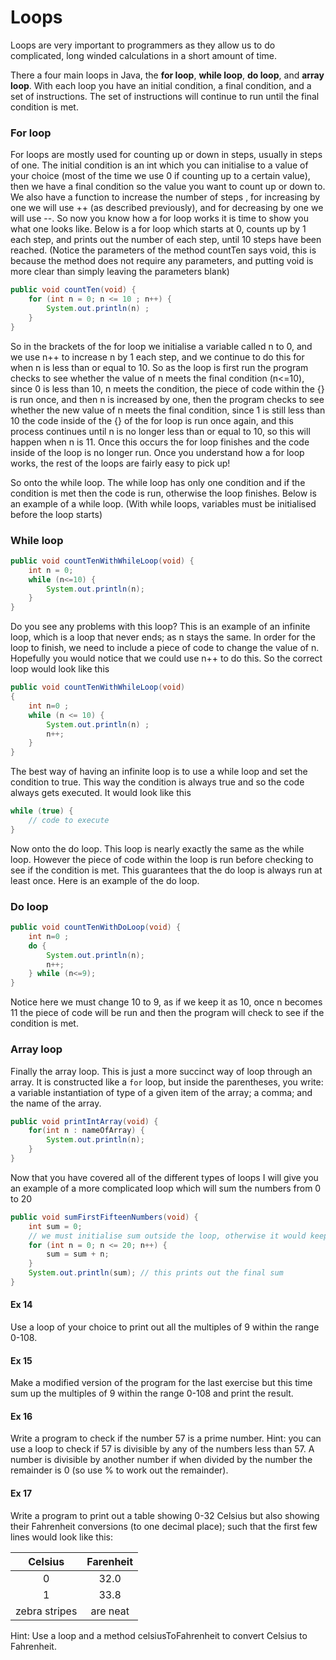 Loops
===

Loops are very important to programmers as they allow us to do complicated, long winded calculations in a short amount of time.

There a four main loops in Java, the **for loop**, **while loop**, **do loop**, and **array loop**.  With each loop you have an initial condition, a final condition, and a set of instructions.  The set of instructions will continue to run until the final condition is met.

### For loop

For loops are mostly used for counting up or down in steps, usually in steps of one.  The initial condition is an int which you can initialise to a value of your choice (most of the time we use 0 if counting up to a certain value), then we have a final condition so the value you want to count up or down to.  We also have a function to increase the number of steps , for increasing by one we will use ++ (as described previously), and for decreasing by one we will use --.  So now you know how a for loop works it is time to show you what one looks like.  Below is a for loop which starts at 0, counts up by 1 each step, and prints out the number of each step, until 10 steps have been reached.  (Notice the parameters of the method countTen says void, this is because the method does not require any parameters, and putting void is more clear than simply leaving the parameters blank)

```java
public void countTen(void) {
	for (int n = 0; n <= 10 ; n++) {
		System.out.println(n) ;
	}
}
```

So in the brackets of the for loop we initialise a variable called n to 0, and we use n++ to increase n by 1 each step, and we continue to do this for when n is less than or equal to 10.  So as the loop is first run the program checks to see whether the value of n meets the final condition (n<=10), since 0 is less than 10, n meets the condition, the piece of code within the {} is run once, and then n is increased by one, then the program checks to see whether the new value of n meets the final condition, since 1 is still less than 10 the code inside of the {} of the for loop is run once again, and this process continues until n is no longer less than or equal to 10, so this will happen when n is 11.  Once this occurs the for loop finishes and the code inside of the loop is no longer run.  Once you understand how a for loop works, the rest of the loops are fairly easy to pick up!

So onto the while loop.  The while loop has only one condition and if the condition is met then the code is run, otherwise the loop finishes.  Below is an example of a while loop. (With while loops, variables must be initialised before the loop starts)
 
### While loop
 
```java
public void countTenWithWhileLoop(void) {
	int n = 0;
	while (n<=10) {
		System.out.println(n);
	}
}
```

Do you see any problems with this loop?  This is an example of an infinite loop, which is a loop that never ends; as n stays the same.  In order for the loop to finish, we need to include a piece of code to change the value of n.  Hopefully you would notice that we could use n++ to do this.  So the correct loop would look like this

```java
public void countTenWithWhileLoop(void)
{
	int n=0 ;
	while (n <= 10) {
		System.out.println(n) ;
		n++;
	}
}
```

The best way of having an infinite loop is to use a while loop and set the condition to true. This way the condition is always true and so the code always gets executed.  It would look like this

```java
while (true) {
	// code to execute
}
```

Now onto the do loop.  This loop is nearly exactly the same as the while loop.  However the piece of code within the loop is run before checking to see if the condition is met.  This guarantees that the do loop is always run at least once.  Here is an example of the do loop.

### Do loop

```java
public void countTenWithDoLoop(void) {
	int n=0 ;
	do {
		System.out.println(n);
		n++;
	} while (n<=9);
}
```

Notice here we must change 10 to 9, as if we keep it as 10, once n becomes 11 the piece of code will be run and then the program will check to see if the condition is met.

### Array loop

Finally the array loop.  This is just a more succinct way of loop through an array. It is constructed like a `for` loop, but inside the parentheses, you write: a variable instantiation of type of a given item of the array; a comma; and the name of the array.

```java
public void printIntArray(void) {
	for(int n : nameOfArray) {
		System.out.println(n);
	}
}
```

Now that you have covered all of the different types of loops I will give you an example of a more complicated loop which will sum the numbers from 0 to 20

```java
public void sumFirstFifteenNumbers(void) {
	int sum = 0;
	// we must initialise sum outside the loop, otherwise it would keep getting initialised to 0 each time the loop runs
	for (int n = 0; n <= 20; n++) {
		sum = sum + n;
	}
	System.out.println(sum); // this prints out the final sum
}
```

#### Ex 14
Use a loop of your choice to print out all the multiples of 9 within the range 0-108.

#### Ex 15
Make a modified version of the program for the last exercise but this time sum up the multiples of 9 within the range 0-108 and print the result.

#### Ex 16
Write a program to check if the number 57 is a prime number.
Hint: you can use a loop to check if 57 is divisible by any of the numbers less than 57.  A number is divisible by another number if when divided by the number the remainder is 0 (so use % to work out the remainder).

#### Ex 17
Write a program to print out a table showing 0-32 Celsius but also showing their Fahrenheit conversions (to one decimal place); such that the first few lines would look like this:

| Celsius        | Farenheit     |
| :-------------: |:-------------:| 
| 0      | 32.0 | 
| 1      | 33.8      | 
| zebra stripes | are neat      |  


Hint: Use a loop and a method celsiusToFahrenheit to convert Celsius to Fahrenheit.
